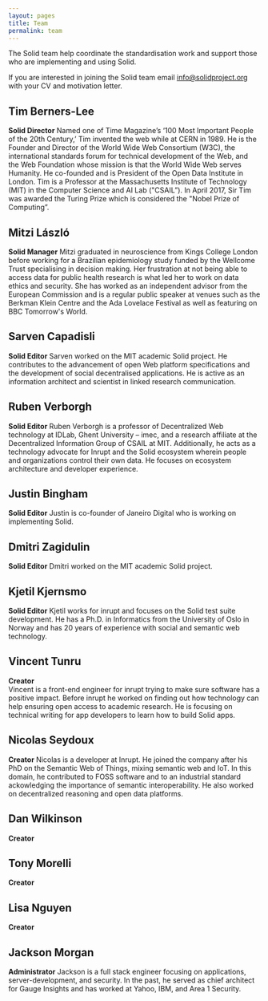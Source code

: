 ```yaml
---
layout: pages
title: Team
permalink: team
---
```


The Solid team help coordinate the standardisation work and support those who are implementing and using Solid. 

If you are interested in joining the Solid team email info@solidproject.org with your CV and motivation letter.

## Tim Berners-Lee
**Solid Director** 
Named one of Time Magazine’s ‘100 Most Important People of the 20th Century,’ Tim invented the web while at CERN in 1989. He is the Founder and Director of the World Wide Web Consortium (W3C), the international standards forum for technical development of the Web, and the Web Foundation whose mission is that the World Wide Web serves Humanity. He co-founded and is President of the Open Data Institute in London. Tim is a Professor at the Massachusetts Institute of Technology (MIT) in the Computer Science and AI Lab ("CSAIL”). In April 2017, Sir Tim was awarded the Turing Prize which is considered the "Nobel Prize of Computing”.

## Mitzi László
**Solid Manager** 
Mitzi graduated in neuroscience from Kings College London before working for a Brazilian epidemiology study funded by the Wellcome Trust specialising in decision making. Her frustration at not being able to access data for public health research is what led her to work on data ethics and security. She has worked as an independent advisor from the European Commission and is a regular public speaker at venues such as the Berkman Klein Centre and the Ada Lovelace Festival as well as featuring on BBC Tomorrow's World. 

## Sarven Capadisli
**Solid Editor** 
Sarven worked on the MIT academic Solid project. He contributes to the advancement of open Web platform specifications and the development of social decentralised applications. He is active as an information architect and scientist in linked research communication.

## Ruben Verborgh 
**Solid Editor**
Ruben Verborgh is a professor of Decentralized Web technology at IDLab, Ghent University – imec, and a research affiliate at the Decentralized Information Group of CSAIL at MIT. Additionally, he acts as a technology advocate for Inrupt and the Solid ecosystem wherein people and organizations control their own data. He focuses on ecosystem architecture and developer experience.

## Justin Bingham
**Solid Editor** 
Justin is co-founder of Janeiro Digital who is working on implementing Solid. 

## Dmitri Zagidulin
**Solid Editor** 
Dmitri worked on the MIT academic Solid project. 

## Kjetil Kjernsmo
**Solid Editor** 
Kjetil works for inrupt and focuses on the Solid test suite development. He has a Ph.D. in  Informatics from the University of Oslo in Norway and has 20 years of experience with social and semantic web technology.

## Vincent Tunru 
**Creator**   
Vincent is a front-end engineer for inrupt trying to make sure software has a positive impact. Before inrupt he worked on finding out how technology can help ensuring open access to academic research. He is focusing on technical writing for app developers to learn how to build Solid apps. 

## Nicolas Seydoux 
**Creator** 
Nicolas is a developer at Inrupt. He joined the company after his PhD on the Semantic Web of Things, mixing semantic web and IoT. In this domain, he contributed to FOSS software and to an industrial standard ackowledging the importance of semantic interoperability. He also worked on decentralized reasoning and open data platforms.

## Dan Wilkinson 
**Creator** 

## Tony Morelli 
**Creator** 

## Lisa Nguyen 
**Creator**  

## Jackson Morgan
**Administrator** 
Jackson is a full stack engineer focusing on applications, server-development, and security. In the past, he served as chief architect for Gauge Insights and has worked at Yahoo, IBM, and Area 1 Security.
